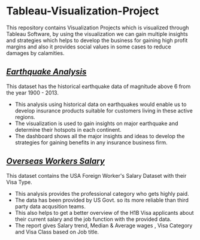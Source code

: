 # Tableau-Visualization-Project
This repository contains Visualization Projects which is visualized through Tableau Software, by using the visualization we can gain multiple insights and strategies which helps to develop the business for gaining high profit margins and also it provides social values in some cases to reduce damages by calamities.
## _[Earthquake Analysis](Earthquake%20Analysis)_
This dataset has the  historical earthquake data of magnitude above 6 from the year 1900 - 2013.
  * This analysis using historical data on earthquakes would enable us to develop insurance products suitable for customers living in these active regions.
  * The visualization is used to gain insights on major earthquake and determine their hotspots in each continent.
  * The dashboard shows all the major insights and ideas to develop the strategies for gaining benefits in any insurance business firm.
## _[Overseas Workers Salary](Overseas%20Workers%20Salary)_
This dataset contains the USA Foreign Worker's Salary Dataset with their Visa Type.
  * This analysis provides the professional category who gets highly paid.
  * The data has been provided by US Govt. so its more reliable than third party data acqusition teams.
  * This also helps to get a better overview of the H1B Visa applicants about their current salary and the job function with the provided data.
  * The report gives Salary trend, Median & Average wages , Visa Category and Visa Class based on Job title.
